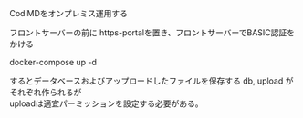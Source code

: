CodiMDをオンプレミス運用する

フロントサーバーの前に https-portalを置き、フロントサーバーでBASIC認証をかける　　

docker-compose up -d 

するとデータベースおよびアップロードしたファイルを保存する db, upload がそれぞれ作られるが  
uploadは適宜パーミッションを設定する必要がある。
